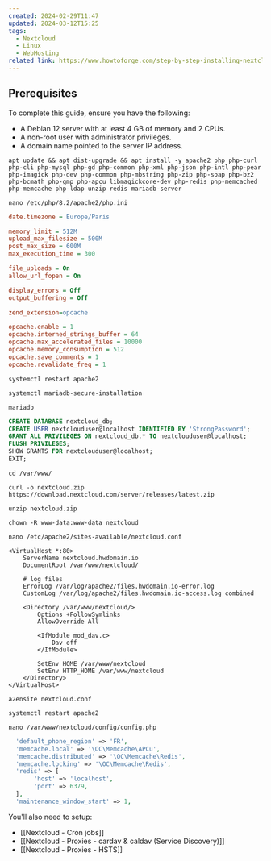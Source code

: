 ```yaml
---
created: 2024-02-29T11:47
updated: 2024-03-12T15:25
tags:
  - Nextcloud
  - Linux
  - WebHosting
related link: https://www.howtoforge.com/step-by-step-installing-nextcloud-on-debian-12/
---
```

## Prerequisites

To complete this guide, ensure you have the following:

- A Debian 12 server with at least 4 GB of memory and 2 CPUs.
- A non-root user with administrator privileges.
- A domain name pointed to the server IP address.

```shell
apt update && apt dist-upgrade && apt install -y apache2 php php-curl php-cli php-mysql php-gd php-common php-xml php-json php-intl php-pear php-imagick php-dev php-common php-mbstring php-zip php-soap php-bz2 php-bcmath php-gmp php-apcu libmagickcore-dev php-redis php-memcached php-memcache php-ldap unzip redis mariadb-server
```

```shell
nano /etc/php/8.2/apache2/php.ini
```

```ini
date.timezone = Europe/Paris

memory_limit = 512M  
upload_max_filesize = 500M  
post_max_size = 600M   
max_execution_time = 300

file_uploads = On  
allow_url_fopen = On

display_errors = Off  
output_buffering = Off

zend_extension=opcache

opcache.enable = 1  
opcache.interned_strings_buffer = 64  
opcache.max_accelerated_files = 10000  
opcache.memory_consumption = 512  
opcache.save_comments = 1  
opcache.revalidate_freq = 1
```

```shell
systemctl restart apache2
```

```shell
systemctl mariadb-secure-installation
```

```shell
mariadb
```

```sql
CREATE DATABASE nextcloud_db;  
CREATE USER nextclouduser@localhost IDENTIFIED BY 'StrongPassword';
GRANT ALL PRIVILEGES ON nextcloud_db.* TO nextclouduser@localhost;  
FLUSH PRIVILEGES;
SHOW GRANTS FOR nextclouduser@localhost;
EXIT;
```

```shell
cd /var/www/
```

```shell
curl -o nextcloud.zip https://download.nextcloud.com/server/releases/latest.zip
```

```shell
unzip nextcloud.zip
```

```shell
chown -R www-data:www-data nextcloud
```

```shell
nano /etc/apache2/sites-available/nextcloud.conf
```

```apacheconf
<VirtualHost *:80>  
    ServerName nextcloud.hwdomain.io  
    DocumentRoot /var/www/nextcloud/  
  
    # log files  
    ErrorLog /var/log/apache2/files.hwdomain.io-error.log  
    CustomLog /var/log/apache2/files.hwdomain.io-access.log combined  
  
    <Directory /var/www/nextcloud/>  
        Options +FollowSymlinks  
        AllowOverride All  
  
        <IfModule mod_dav.c>  
            Dav off  
        </IfModule>  
  
        SetEnv HOME /var/www/nextcloud  
        SetEnv HTTP_HOME /var/www/nextcloud  
    </Directory>  
</VirtualHost>
```

```shell
a2ensite nextcloud.conf
```

```shell
systemctl restart apache2
```

```shell
nano /var/www/nextcloud/config/config.php
```

```php
  'default_phone_region' => 'FR',
  'memcache.local' => '\OC\Memcache\APCu',
  'memcache.distributed' => '\OC\Memcache\Redis',
  'memcache.locking' => '\OC\Memcache\Redis',
  'redis' => [
       'host' => 'localhost',
       'port' => 6379,
  ],
  'maintenance_window_start' => 1,
```

You'll also need to setup:
- [[Nextcloud - Cron jobs]]
- [[Nextcloud - Proxies - cardav & caldav (Service Discovery)]]
- [[Nextcloud - Proxies - HSTS]]





